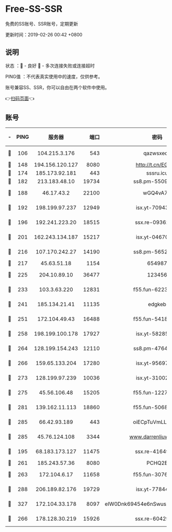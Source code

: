 # Free-SS-SSR

免费的SS账号、SSR账号，定期更新

更新时间：2019-02-26 00:42 +0800

## 说明

状态     ：🙂 - 良好 🙁 - 多次连接失败或连接超时

PING值   ：不代表真实使用中的速度，仅供参考。

账号兼容SS、SSR，你可以自由在两个软件中使用。

👉[扫码页面](https://liesauer.github.io/free-ss-ssr.github.io/)👈

## 账号

|-|PING|服务器|端口|密码|加密方式|区域|
|:----:|:----:|:-----:|-----:|:----:|:----:|:----:|
|🙂|106|104.215.3.176|543|qazwsxedc|aes-256-gcm|JP|
|🙂|148|194.156.120.127|8080|http://t.cn/EGJIyrl|rc4-md5|RU|
|🙂|174|185.173.92.181|443|sssru.icu|rc4-md5|RU|
|🙂|182|213.183.48.10|19734|ss8.pm-55096385|rc4-md5|RU|
|🙂|188|46.17.43.2|22100|wGQ4vA7D|aes-256-gcm|RU|
|🙂|192|198.199.97.237|12949|isx.yt-70943099|aes-256-cfb|US|
|🙂|196|192.241.223.20|18515|ssx.re-09362839|aes-256-cfb|US|
|🙂|201|162.243.134.187|15217|isx.yt-04670550|aes-256-cfb|US|
|🙂|216|107.170.242.27|14190|ss8.pm-56526890|aes-256-cfb|US|
|🙂|217|45.63.51.18|1154|654987|chacha20|US|
|🙂|225|204.10.89.10|36477|123456|aes-256-cfb|US|
|🙂|233|103.3.63.220|12831|f55.fun-62237207|aes-256-cfb|SG|
|🙂|241|185.134.21.41|11135|edgkeb|aes-256-cfb|GB|
|🙂|251|172.104.49.43|16488|f55.fun-54186310|aes-256-cfb|SG|
|🙂|258|198.199.100.178|17927|isx.yt-58285902|aes-256-cfb|US|
|🙂|264|128.199.154.243|12110|ss8.pm-47641220|aes-256-cfb|SG|
|🙂|266|159.65.133.204|17280|isx.yt-95697435|aes-256-cfb|SG|
|🙂|273|128.199.97.239|10036|isx.yt-31002701|aes-256-cfb|SG|
|🙂|275|45.56.106.48|15205|f55.fun-12278228|aes-256-cfb|US|
|🙂|281|139.162.11.113|18860|f55.fun-50686264|aes-256-cfb|SG|
|🙂|285|66.42.93.189|443|oiECpTuVmLLxk4Ts|aes-256-cfb|US|
|🙂|285|45.76.124.108|3344|www.darrenliuwei.com|aes-256-cfb|AU|
|🙂|195|68.183.173.127|11475|ssx.re-41649202|aes-256-cfb|US|
|🙂|261|185.243.57.36|8080|PCHQ2E|rc4-md5|US|
|🙂|263|172.104.6.17|11658|f55.fun-30764636|aes-256-cfb|US|
|🙂|288|206.189.82.176|19729|isx.yt-77844520|aes-256-cfb|SG|
|🙂|327|172.104.33.178|8097|eIW0Dnk69454e6nSwuspv9DmS201tQ0D|aes-256-cfb|SG|
|🙁|266|178.128.30.219|15926|ssx.re-60429787|aes-256-cfb|SG|
